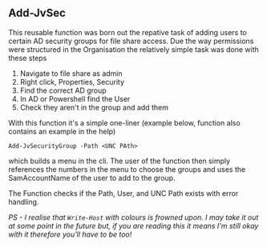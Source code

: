 ## Add-JvSec

This reusable function was born out the repative task of adding users to certain AD security groups for file share access.  Due the way permissions were structured in the Organisation the relatively simple task was done with these steps

1. Navigate to file share as admin
1. Right click, Properties, Security 
1. Find the correct AD group
1. In AD or Powershell find the User
1. Check they aren't in the group and add them

With this function it's a simple one-liner (example below, function also contains an example in the help)

``Add-JvSecurityGroup -Path <UNC PAth>``

which builds a menu in the cli.  The user of the function then simply references the numbers in the menu to choose the groups and uses the SamAccountName of the user to add to the group.

The Function checks if the Path, User, and UNC Path exists with error handling.

*PS - I realise that ``Write-Host`` with colours is frowned upon. I may take it out at some point in the future but, if you are reading this it means I'm still okay with it therefore you'll have to be too!*
